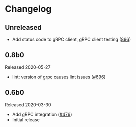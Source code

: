 # Changelog

## Unreleased

- Add status code to gRPC client, gRPC client testing
  ([896](https://github.com/open-telemetry/opentelemetry-python/pull/896))

## 0.8b0

Released 2020-05-27

- lint: version of grpc causes lint issues
  ([#696](https://github.com/open-telemetry/opentelemetry-python/pull/696))

## 0.6b0

Released 2020-03-30

- Add gRPC integration
  ([#476](https://github.com/open-telemetry/opentelemetry-python/pull/476))
- Initial release

